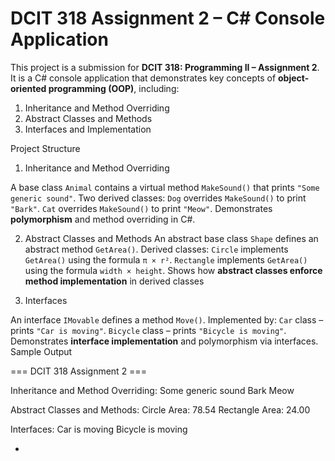 # DCIT 318 Assignment 2 – C# Console Application

This project is a submission for **DCIT 318: Programming II – Assignment 2**. It is a C# console application that demonstrates key concepts of **object-oriented programming (OOP)**, including:

1. Inheritance and Method Overriding  
2. Abstract Classes and Methods  
3. Interfaces and Implementation  

Project Structure

1. Inheritance and Method Overriding

 A base class `Animal` contains a virtual method `MakeSound()` that prints `"Some generic sound"`.
 Two derived classes:
   `Dog` overrides `MakeSound()` to print `"Bark"`.
   `Cat` overrides `MakeSound()` to print `"Meow"`.
 Demonstrates **polymorphism** and method overriding in C#.

 2. Abstract Classes and Methods
     An abstract base class `Shape` defines an abstract method `GetArea()`.
 Derived classes:
   `Circle` implements `GetArea()` using the formula `π × r²`.
   `Rectangle` implements `GetArea()` using the formula `width × height`.
 Shows how **abstract classes enforce method implementation** in derived classes

3. Interfaces

An interface `IMovable` defines a method `Move()`.
Implemented by:
   `Car` class – prints `"Car is moving"`.
   `Bicycle` class – prints `"Bicycle is moving"`.
 Demonstrates **interface implementation** and polymorphism via interfaces.
 Sample Output

=== DCIT 318 Assignment 2 ===

Inheritance and Method Overriding:
Some generic sound
Bark
Meow

Abstract Classes and Methods:
Circle Area: 78.54
Rectangle Area: 24.00

Interfaces:
Car is moving
Bicycle is moving


-
